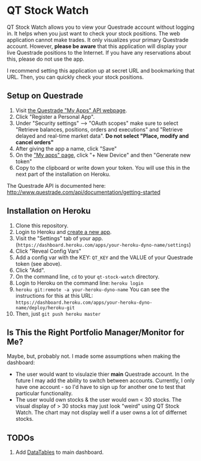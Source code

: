 # QT Stock Watch

QT Stock Watch allows you to view your Questrade account without logging in. It helps when you just want to check your stock positions. The web application cannot make trades. It only visualizes your primary Questrade account. However, **please be aware** that this application will display your live Questrade positions to the Internet. If you have any reservations about this, please do not use the app.

I recommend setting this application up at secret URL and bookmarking that URL. Then, you can quickly check your stock positions.

## Setup on Questrade

1. Visit [the Questrade "My Apps" API webpage](https://login.questrade.com/APIAccess/userapps.aspx).
1. Click "Register a Personal App".
1. Under "Security settings" --> "OAuth scopes" make sure to select "Retrieve balances, positions, orders and executions" and "Retrieve delayed and real-time market data". **Do not select "Place, modify and cancel orders"**
1. After giving the app a name, click "Save"
1. On the ["My apps" page](https://login.questrade.com/APIAccess/userapps.aspx), click "+ New Device" and then "Generate new token"
1. Copy to the clipboard or write down your token. You will use this in the next part of the installation on Heroku.

The Questrade API is documented here: <http://www.questrade.com/api/documentation/getting-started>

## Installation on Heroku

1. Clone this repository.
1. Login to Heroku and [create a new app](https://dashboard.heroku.com/new-app).
1. Visit the "Settings" tab of your app. (`https://dashboard.heroku.com/apps/your-heroku-dyno-name/settings`)
1. Click "Reveal Config Vars"
1. Add a config var with the KEY: `QT_KEY` and the VALUE of your Questrade token (see above).
1. Click "Add".
1. On the command line, `cd` to your `qt-stock-watch` directory.
1. Login to Heroku on the command line: `heroku login`
1. `heroku git:remote -a your-heroku-dyno-name` You can see the instructions for this at this URL: `https://dashboard.heroku.com/apps/your-heroku-dyno-name/deploy/heroku-git`
1. Then, just `git push heroku master`

## Is This the Right Portfolio Manager/Monitor for Me?

Maybe, but, probably not. I made some assumptions when making the dashboard:

- The user would want to visulazie thier **main** Questrade account. In the future I may add the ability to switch between accounts. Currently, I only have one account - so I'd have to sign up for another one to test that particular functionality.
- The user would own stocks & the user would own < 30 stocks. The visual display of > 30 stocks may just look "weird" using QT Stock Watch. The chart may not display well if a user owns a lot of differnet stocks.

## TODOs

1. Add [DataTables](https://datatables.net/) to main dashboard.
